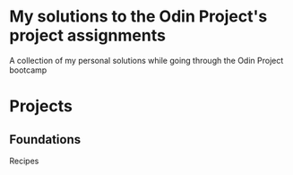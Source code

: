 # My solutions to the Odin Project's project assignments
A collection of my personal solutions while going through the Odin Project
bootcamp

# Projects
## Foundations
Recipes
